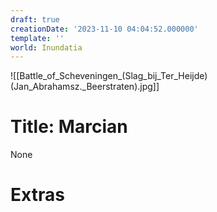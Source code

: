 ```yaml
---
draft: true
creationDate: '2023-11-10 04:04:52.000000'
template: ''
world: Inundatia
---
```

![[Battle_of_Scheveningen_(Slag_bij_Ter_Heijde)(Jan_Abrahamsz._Beerstraten).jpg]]

# Title: Marcian

None

# Extras

